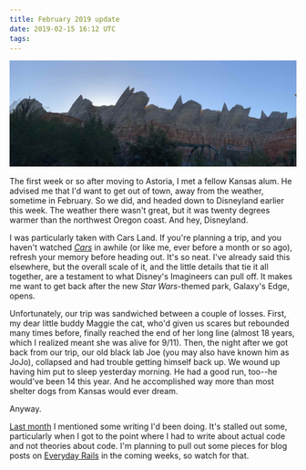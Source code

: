 ```yaml
---
title: February 2019 update
date: 2019-02-15 16:12 UTC
tags:
---
```


![Cars Land](/assets/images/content/cars-land.jpg)

The first week or so after moving to Astoria, I met a fellow Kansas alum. He advised me that I'd want to get out of town, away from the weather, sometime in February. So we did, and headed down to Disneyland earlier this week. The weather there wasn't great, but it was twenty degrees warmer than the northwest Oregon coast. And hey, Disneyland.

I was particularly taken with Cars Land. If you're planning a trip, and you haven't watched _[Cars](https://amzn.to/2V0HJ6u)_ in awhile (or like me, ever before a month or so ago), refresh your memory before heading out. It's so neat. I've already said this elsewhere, but the overall scale of it, and the little details that tie it all together, are a testament to what Disney's Imagineers can pull off. It makes me want to get back after the new _Star Wars_-themed park, Galaxy's Edge, opens.

Unfortunately, our trip was sandwiched between a couple of losses. First, my dear little buddy Maggie the cat, who'd given us scares but rebounded many times before, finally reached the end of her long line (almost 18 years, which I realized meant she was alive for 9/11). Then, the night after we got back from our trip, our old black lab Joe (you may also have known him as JoJo), collapsed and had trouble getting himself back up. We wound up having him put to sleep yesterday morning. He had a good run, too--he would've been 14 this year. And he accomplished way more than most shelter dogs from Kansas would ever dream.

Anyway.

[Last month](/posts/2019/01/january-2019.html) I mentioned some writing I'd been doing. It's stalled out some, particularly when I got to the point where I had to write about actual code and not theories about code. I'm planning to pull out some pieces for blog posts on [Everyday Rails](https://everydayrails.com) in the coming weeks, so watch for that.
